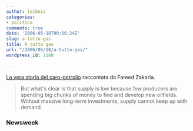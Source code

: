 ```yaml
---
author: leibniz
categories:
- politica
comments: true
date: '2006-05-18T09:50:24Z'
slug: a-tutto-gas
title: A tutto gas
url: "/2006/05/18/a-tutto-gas/"
wordpress_id: 2188

---
```

[La vera storia del caro-petrolio](https://www.msnbc.msn.com/id/12779051/site/newsweek/from/RSS/) raccontata da Fareed Zakaria.


> But what's clear is that supply is low because few producers are spending big chunks of money to find and develop new oilfields. Without massive long-term investments, supply cannot keep up with demand.




### Newsweek
